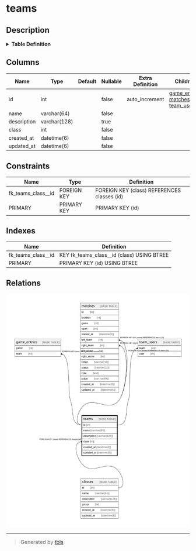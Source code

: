 # teams

## Description

<details>
<summary><strong>Table Definition</strong></summary>

```sql
CREATE TABLE `teams` (
  `id` int NOT NULL AUTO_INCREMENT,
  `name` varchar(64) NOT NULL,
  `description` varchar(128) DEFAULT NULL,
  `class` int NOT NULL,
  `created_at` datetime(6) NOT NULL,
  `updated_at` datetime(6) NOT NULL,
  PRIMARY KEY (`id`),
  KEY `fk_teams_class__id` (`class`),
  CONSTRAINT `fk_teams_class__id` FOREIGN KEY (`class`) REFERENCES `classes` (`id`) ON DELETE CASCADE ON UPDATE RESTRICT
) ENGINE=InnoDB DEFAULT CHARSET=utf8mb4 COLLATE=utf8mb4_0900_ai_ci
```

</details>

## Columns

| Name | Type | Default | Nullable | Extra Definition | Children | Parents | Comment |
| ---- | ---- | ------- | -------- | ---------------- | -------- | ------- | ------- |
| id | int |  | false | auto_increment | [game_entries](game_entries.md) [matches](matches.md) [team_users](team_users.md) |  |  |
| name | varchar(64) |  | false |  |  |  |  |
| description | varchar(128) |  | true |  |  |  |  |
| class | int |  | false |  |  | [classes](classes.md) |  |
| created_at | datetime(6) |  | false |  |  |  |  |
| updated_at | datetime(6) |  | false |  |  |  |  |

## Constraints

| Name | Type | Definition |
| ---- | ---- | ---------- |
| fk_teams_class__id | FOREIGN KEY | FOREIGN KEY (class) REFERENCES classes (id) |
| PRIMARY | PRIMARY KEY | PRIMARY KEY (id) |

## Indexes

| Name | Definition |
| ---- | ---------- |
| fk_teams_class__id | KEY fk_teams_class__id (class) USING BTREE |
| PRIMARY | PRIMARY KEY (id) USING BTREE |

## Relations

![er](teams.svg)

---

> Generated by [tbls](https://github.com/k1LoW/tbls)
